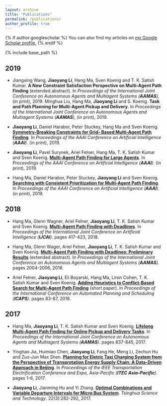 ```yaml
---
layout: archive
title: "Publications"
permalink: /publications/
author_profile: true
---
```


{% if author.googlescholar %}
  You can also find my articles on <u><a href="{{author.googlescholar}}">my Google Scholar profile</a>.</u>
{% endif %}

{% include base_path %}

## 2019
* Jiangxing Wang, **Jiaoyang Li**, Hang Ma, Sven Koenig and T. K. Satish Kumar. **A New Constraint Satisfaction Perspective on Multi-Agent Path Finding** (extended abstract). In <i>Proceedings of the International Joint Conference on Autonomous Agents and Multiagent Systems (**AAMAS**)</i>, (in print), 2019.
Minghua Liu, Hang Ma, **Jiaoyang Li** and S. Koenig. **Task and Path Planning for Multi-Agent Pickup and Delivery**. In <i>Proceedings of the International Joint Conference on Autonomous Agents and Multiagent Systems (**AAMAS**)</i>, (in print), 2019. 

* **Jiaoyang Li**, Daniel Harabor, Peter Stuckey, Hang Ma and Sven Koenig. [**Symmetry-Breaking Constraints for Grid-
Based Multi-Agent Path Finding**](http://jiaoyang-li.github.io/files/2019-AAAI-1.pdf "Download pdf"). In <i>Proceedings of the AAAI Conference on Artificial Intelligence (**AAAI**)</i>. (in print), 2019. 

* **Jiaoyang Li**, Pavel Surynek, Ariel Felner, Hang Ma, T. K. Satish Kumar and Sven Koenig. [**Multi-Agent Path Finding for
Large Agents**](http://jiaoyang-li.github.io/files/2019-AAAI-2.pdf "Download pdf"). In <i>Proceedings of the AAAI Conference on Artificial Intelligence (**AAAI**)</i>. (in print), 2019.

* Hang Ma, Daniel Harabor, Peter Stuckey, **Jiaoyang Li** and Sven Koenig. [**Searching with Consistent Prioritization
for Multi-Agent Path Finding**](http://jiaoyang-li.github.io/files/2019-AAAI-3.pdf "Download pdf"). In <i>Proceedings of the AAAI Conference on Artificial Intelligence (**AAAI**)</i>. (in print), 2019.

## 2018

* Hang Ma, Glenn Wagner, Ariel Felner, **Jiaoyang Li**, T. K. Satish Kumar and Sven Koenig. [**Multi-Agent Path Finding with Deadlines**](http://jiaoyang-li.github.io/files/2018-IJCAI.pdf "Download pdf"). In <i>Proceedings of the International Joint Conference on Artificial Intelligence (**IJCAI**)</i>. pages 417-423, 2018. 

* Hang Ma, Glenn Wager, Ariel Felner, **Jiaoyang Li**, T. K. Satish Kumar and Sven Koenig. [**Multi-Agent Path Finding with Deadlines: Preliminary Results**](http://jiaoyang-li.github.io/files/2018-AAMAS.pdf "Download pdf") (extended abstract). In <i>Proceedings of the International Joint Conference on Autonomous Agents and Multiagent Systems (**AAMAS**)</i>. pages 2004-2006, 2018.

* Ariel Felner, **Jiaoyang Li**, Eli Boyarski, Hang Ma, Liron Cohen, T. K. Satish Kumar and Sven Koenig. [**Adding Heuristics to Conflict-Based Search for Multi-Agent Path Finding**](http://jiaoyang-li.github.io/files/2018-ICAPS.pdf "Download pdf") (short paper). In <i>Proceedings of the International Conference on Automated Planning and Scheduling (**ICAPS**)</i>. pages 83-87, 2018.


## 2017

* Hang Ma, **Jiaoyang Li**, T. K. Satish Kumar and Sven Koenig. [**Lifelong Multi-Agent Path Finding for Online Pickup and Delivery Tasks**](http://jiaoyang-li.github.io/files/2017-AAMAS.pdf "Download pdf"). In <i>Proceedings of the International Joint Conference on Autonomous Agents and Multiagent Systems (**AAMAS**)</i>. pages 837-845, 2017.

* Yinghao Jia, Huimiao Chen, **Jiaoyang Li**, Fang He, Meng Li, Zechun Hu and Zuo-Jun Max Shen. [**Planning for Eletric Taxi Charging System from the Perspective of Transprotation Energy Supply Chain: A Data-Driven Approach in Beijing**](http://jiaoyang-li.github.io/files/2017-ITEC.pdf "Download pdf"). In <i>Proceedings of the IEEE Transportation Electrification Conference and Expo, Asia-Pacific (**ITEC Asia-Pacific**)</i>. pages 1-6, 2017.

* **Jiaoyang Li**, Jianming Hu and Yi Zhang. [**Optimal Combinations and Variable Departure Intervals for Micro Bus System**](http://jiaoyang-li.github.io/files/2017-TST.pdf "Download pdf"). <i>Tsinghua Science and Technology</i>. 22(3):282-292, 2017.


